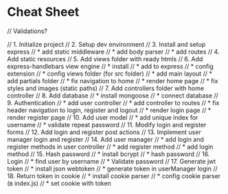 # Cheat Sheet
// Validations?

// 1. Initialize project
// 2. Setup dev environment
// 3. Install and setup express
//    * add static middleware
//    * add body parser
//    * add routes
// 4. Add static resources
// 5. Add views folder with ready htmls
// 6. Add express-handlebars view engine
//    * install
//    * add to express
//    * config extension
//    * config views folder (for src folder)
//    * add main layout
//    * add partials folder
//    * fix navigation to home
//    * render home page
//    * fix styles and images (static paths)
// 7. Add controllers folder with home controller
// 8. Add database
//    * install mongoose
//    * connect database
// 9. Authentication
//    * add user controller
//    * add controller to routes
//    * fix header navigation to login, register and logout
//    * render login page
//    * render register page
// 10. Add user model
//    * add unique index for username
//    * validate repeat password
// 11. Modify login and register forms
// 12. Add login and register post actions
// 13. Implement user manager login and register
// 14. Add user manager
//    * add login and register methods in user controller
//    * add register method
//    * add login method
// 15. Hash password
//    * install bcrypt
//    * hash password
// 16. Login
//    * find user by username
//    * Validate password
// 17. Generate jwt token
//    * install json webtoken
//    * generate token in userManager login
// 18. Return token in cookie
//    * install cookie parser
//    * config cookie parser (в index.js)
//    * set cookie with token
